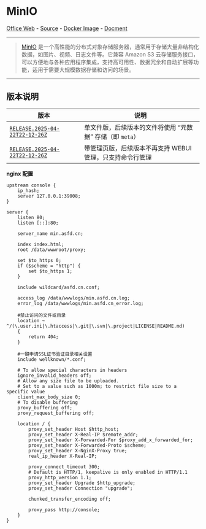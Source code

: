 # MinIO

[Office Web][1] - [Source][2] - [Docker Image][3] - [Docment][4]

---

> [MinIO][1] 是一个高性能的分布式对象存储服务器，通常用于存储大量非结构化数据，如图片、视频、日志文件等。它兼容 Amazon S3 云存储服务接口，可以方便地与各种应用程序集成，支持高可用性、数据冗余和自动扩展等功能，适用于需要大规模数据存储和访问的场景。

[1]:https://min.io/
[2]:https://github.com/minio/minio
[3]:https://quay.io/repository/minio/minio?tab=tags
[4]:https://min.io/docs/

---

## 版本说明
| 版本 | 说明 |
| --- | --- |
| [`RELEASE.2025-04-22T22-12-26Z`](quay.io/minio/minio:RELEASE.2022-05-26T05-48-41Z) | 单文件版，后续版本的文件将使用 “元数据” 存储（即 `meta`） |
| [`RELEASE.2025-04-22T22-12-26Z`](quay.io/minio/minio:RELEASE.2025-04-22T22-12-26Z) | 带管理页版，后续版本不再支持 WEBUI 管理，只支持命令行管理 |

**nginx 配置**
```nginx
upstream console {
    ip_hash;
    server 127.0.0.1:39008;
}

server {
    listen 80;
    listen [::]:80;

    server_name min.asfd.cn;

    index index.html;
    root /data/wwwroot/proxy;

    set $to_https 0;
    if ($scheme = "http") {
        set $to_https 1;
    }

    include wildcard/asfd.cn.conf;

    access_log /data/wwwlogs/min.asfd.cn.log;
    error_log /data/wwwlogs/min.asfd.cn_error.log;

    #禁止访问的文件或目录
    location ~ ^/(\.user.ini|\.htaccess|\.git|\.svn|\.project|LICENSE|README.md)
    {
        return 404;
    }

    #一键申请SSL证书验证目录相关设置
    include wellknown/*.conf;

    # To allow special characters in headers
    ignore_invalid_headers off;
    # Allow any size file to be uploaded.
    # Set to a value such as 1000m; to restrict file size to a specific value
    client_max_body_size 0;
    # To disable buffering
    proxy_buffering off;
    proxy_request_buffering off;

    location / {
        proxy_set_header Host $http_host;
        proxy_set_header X-Real-IP $remote_addr;
        proxy_set_header X-Forwarded-For $proxy_add_x_forwarded_for;
        proxy_set_header X-Forwarded-Proto $scheme;
        proxy_set_header X-NginX-Proxy true;
        real_ip_header X-Real-IP;

        proxy_connect_timeout 300;
        # Default is HTTP/1, keepalive is only enabled in HTTP/1.1
        proxy_http_version 1.1;
        proxy_set_header Upgrade $http_upgrade;
        proxy_set_header Connection "upgrade";

        chunked_transfer_encoding off;

        proxy_pass http://console; 
    }
}
```
